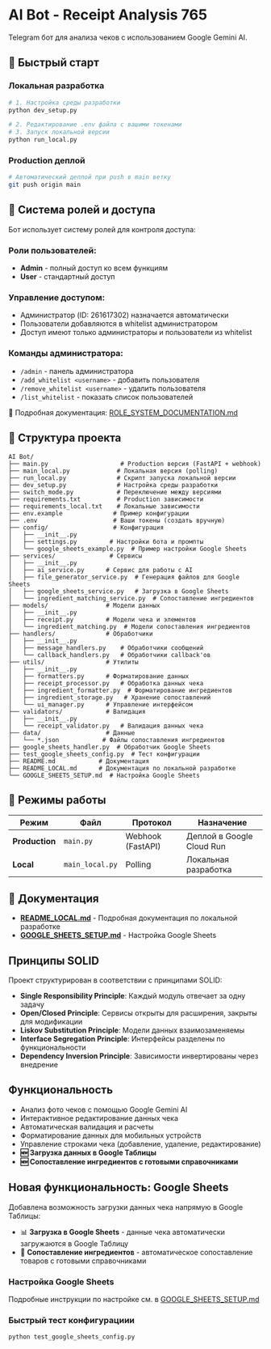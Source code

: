 # AI Bot - Receipt Analysis 765

Telegram бот для анализа чеков с использованием Google Gemini AI.

## 🚀 Быстрый старт

### Локальная разработка
```bash
# 1. Настройка среды разработки
python dev_setup.py

# 2. Редактирование .env файла с вашими токенами
# 3. Запуск локальной версии
python run_local.py
```

### Production деплой
```bash
# Автоматический деплой при push в main ветку
git push origin main
```

## 🔐 Система ролей и доступа

Бот использует систему ролей для контроля доступа:

### Роли пользователей:
- **Admin** - полный доступ ко всем функциям
- **User** - стандартный доступ

### Управление доступом:
- Администратор (ID: 261617302) назначается автоматически
- Пользователи добавляются в whitelist администратором
- Доступ имеют только администраторы и пользователи из whitelist

### Команды администратора:
- `/admin` - панель администратора
- `/add_whitelist <username>` - добавить пользователя
- `/remove_whitelist <username>` - удалить пользователя
- `/list_whitelist` - показать список пользователей

📖 Подробная документация: [ROLE_SYSTEM_DOCUMENTATION.md](ROLE_SYSTEM_DOCUMENTATION.md)

## 📁 Структура проекта

```
AI Bot/
├── main.py                    # Production версия (FastAPI + webhook)
├── main_local.py             # Локальная версия (polling)
├── run_local.py              # Скрипт запуска локальной версии
├── dev_setup.py              # Настройка среды разработки
├── switch_mode.py            # Переключение между версиями
├── requirements.txt          # Production зависимости
├── requirements_local.txt    # Локальные зависимости
├── env.example              # Пример конфигурации
├── .env                     # Ваши токены (создать вручную)
├── config/                  # Конфигурация
│   ├── __init__.py
│   ├── settings.py         # Настройки бота и промпты
│   └── google_sheets_example.py  # Пример настройки Google Sheets
├── services/               # Сервисы
│   ├── __init__.py
│   ├── ai_service.py      # Сервис для работы с AI
│   ├── file_generator_service.py  # Генерация файлов для Google Sheets
│   ├── google_sheets_service.py   # Загрузка в Google Sheets
│   └── ingredient_matching_service.py  # Сопоставление ингредиентов
├── models/                # Модели данных
│   ├── __init__.py
│   ├── receipt.py         # Модели чека и элементов
│   └── ingredient_matching.py  # Модели сопоставления ингредиентов
├── handlers/              # Обработчики
│   ├── __init__.py
│   ├── message_handlers.py    # Обработчики сообщений
│   └── callback_handlers.py   # Обработчики callback'ов
├── utils/                 # Утилиты
│   ├── __init__.py
│   ├── formatters.py      # Форматирование данных
│   ├── receipt_processor.py   # Обработка данных чека
│   ├── ingredient_formatter.py  # Форматирование ингредиентов
│   ├── ingredient_storage.py   # Хранение сопоставлений
│   └── ui_manager.py      # Управление интерфейсом
├── validators/            # Валидация
│   ├── __init__.py
│   └── receipt_validator.py   # Валидация данных чека
├── data/                  # Данные
│   └── *.json            # Файлы сопоставления ингредиентов
├── google_sheets_handler.py  # Обработчик Google Sheets
├── test_google_sheets_config.py  # Тест конфигурации
├── README.md            # Документация
├── README_LOCAL.md      # Документация по локальной разработке
└── GOOGLE_SHEETS_SETUP.md  # Настройка Google Sheets
```

## 🔧 Режимы работы

| Режим | Файл | Протокол | Назначение |
|-------|------|----------|------------|
| **Production** | `main.py` | Webhook (FastAPI) | Деплой в Google Cloud Run |
| **Local** | `main_local.py` | Polling | Локальная разработка |

## 📖 Документация

- **[README_LOCAL.md](README_LOCAL.md)** - Подробная документация по локальной разработке
- **[GOOGLE_SHEETS_SETUP.md](GOOGLE_SHEETS_SETUP.md)** - Настройка Google Sheets

## Принципы SOLID

Проект структурирован в соответствии с принципами SOLID:

- **Single Responsibility Principle**: Каждый модуль отвечает за одну задачу
- **Open/Closed Principle**: Сервисы открыты для расширения, закрыты для модификации
- **Liskov Substitution Principle**: Модели данных взаимозаменяемы
- **Interface Segregation Principle**: Интерфейсы разделены по функциональности
- **Dependency Inversion Principle**: Зависимости инвертированы через внедрение

## Функциональность

- Анализ фото чеков с помощью Google Gemini AI
- Интерактивное редактирование данных чека
- Автоматическая валидация и расчеты
- Форматирование данных для мобильных устройств
- Управление строками чека (добавление, удаление, редактирование)
- **🆕 Загрузка данных в Google Таблицы**
- **🆕 Сопоставление ингредиентов с готовыми справочниками**

## Новая функциональность: Google Sheets

Добавлена возможность загрузки данных чека напрямую в Google Таблицы:

- 📊 **Загрузка в Google Sheets** - данные чека автоматически загружаются в Google Таблицу
- 🥬 **Сопоставление ингредиентов** - автоматическое сопоставление товаров с готовыми справочниками

### Настройка Google Sheets

Подробные инструкции по настройке см. в [GOOGLE_SHEETS_SETUP.md](GOOGLE_SHEETS_SETUP.md)

### Быстрый тест конфигурациии

```bash
python test_google_sheets_config.py
```
